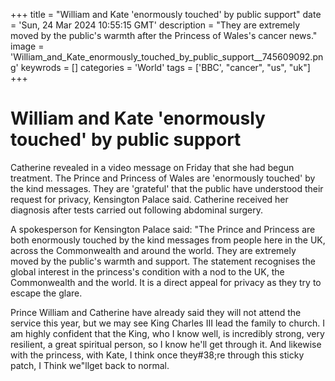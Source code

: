 +++
title = "William and Kate 'enormously touched' by public support"
date = 'Sun, 24 Mar 2024 10:55:15 GMT'
description = "They are extremely moved by the public's warmth after the Princess of Wales's cancer news."
image = 'William_and_Kate_enormously_touched_by_public_support__745609092.png'
keywrods =  []
categories = 'World'
tags = ['BBC', "cancer", "us", "uk"]
+++

# William and Kate 'enormously touched' by public support

Catherine revealed in a video message on Friday that she had begun treatment.
The Prince and Princess of Wales are 'enormously touched' by the kind messages.
They are 'grateful' that the public have understood their request for privacy, Kensington Palace said.
Catherine received her diagnosis after tests carried out following abdominal surgery.

A spokesperson for Kensington Palace said: <bb>"The Prince and Princess are both enormously touched by the kind messages from people here in the UK, across the Commonwealth and around the world.
They are extremely moved by the public<bb>'s warmth and support.
The statement recognises the global interest in the princess<bb>'s condition with a nod to the UK, the Commonwealth and the world.
It is a direct appeal for privacy as they try to escape the glare.

Prince William and Catherine have already said they will not attend the service this year, but we may see King Charles III lead the family to church.
I am highly confident that the King, who I know well, is incredibly strong, very resilient, a great spiritual person, so I know he<bb>'ll get through it.
And likewise with the princess, with Kate, I think once they<bb>#38;re through this sticky patch, I Think we<bb>"llget back to normal.



